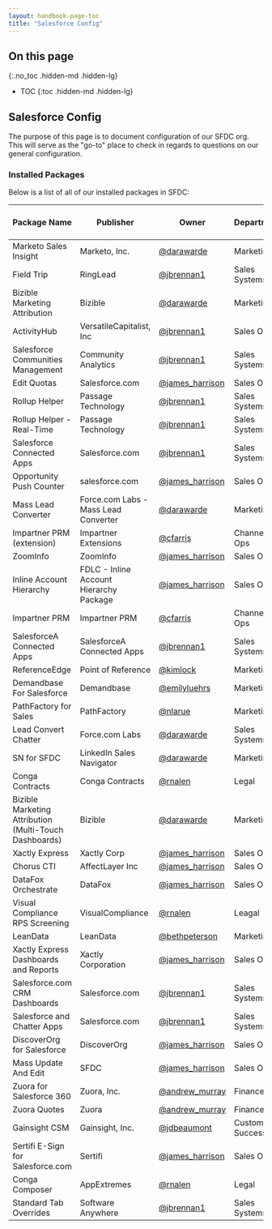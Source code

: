 ```yaml
---
layout: handbook-page-toc
title: "Salesforce Config"
---
```


## On this page
{:.no_toc .hidden-md .hidden-lg}

- TOC
{:toc .hidden-md .hidden-lg}

## Salesforce Config
The purpose of this page is to document configuration of our SFDC org. This will serve as the "go-to" place to check in regards to questions on our general configuration.

### Installed Packages
Below is a list of all of our installed packages in SFDC:


| Package Name                                                     | Publisher                               | Owner                          | Department                 | Last Reviewed Date     |
|------------------------------------------------------------------|-----------------------------------------|--------------------------------|----------------------------| -----------------------|
| Marketo Sales Insight                                            | Marketo, Inc.                           | [@darawarde](https://gitlab.com/darawarde)                  | Marketing                  | 5/28/2020
| Field Trip                                                       | RingLead                                | [@jbrennan1](https://gitlab.com/jbrennan1)                         | Sales Systems                  | 8/10/2020
| Bizible Marketing Attribution                                    | Bizible                                 | [@darawarde](https://gitlab.com/darawarde)                      | Marketing                  | 5/28/2020
| ActivityHub                                                      | VersatileCapitalist, Inc                | [@jbrennan1](https://gitlab.com/jbrennan1)                | Sales Ops                  | 5/28/2020
| Salesforce Communities Management                                | Community Analytics                     | [@jbrennan1](https://gitlab.com/jbrennan1)                    | Sales Systems                           | 5/28/2020
| Edit Quotas                                                      | Salesforce.com                          | [@james_harrison](https://gitlab.com/james_harrison)                 | Sales Ops                     | 5/28/2020
| Rollup Helper                                                    | Passage Technology                      | [@jbrennan1](https://gitlab.com/jbrennan1)                   | Sales Systems              | 5/28/2020
| Rollup Helper - Real-Time                                        | Passage Technology                      | [@jbrennan1](https://gitlab.com/jbrennan1)                   | Sales Systems              | 5/28/2020
| Salesforce Connected Apps                                        | Salesforce.com                          | [@jbrennan1](https://gitlab.com/jbrennan1)                   | Sales Systems              | 5/28/2020
| Opportunity Push Counter                                         | salesforce.com                          | [@james_harrison](https://gitlab.com/james_harrison)                 | Sales Ops                       | 5/28/2020
| Mass Lead Converter                                              | Force.com Labs - Mass Lead Converter    | [@darawarde](https://gitlab.com/darawarde)                 | Marketing                           | 5/28/2020
| Impartner PRM (extension)                                        | Impartner Extensions                    | [@cfarris](https://gitlab.com/cfarris)                   | Channel Ops                           | 5/28/2020
| ZoomInfo                                                         | ZoomInfo                                | [@james_harrison](https://gitlab.com/james_harrison)            | Sales Ops                  | 8/10/2020
| Inline Account Hierarchy                                         | FDLC - Inline Account Hierarchy Package | [@james_harrison](https://gitlab.com/james_harrison)                 | Sales Ops                       | 5/28/2020
| Impartner PRM                                                    | Impartner PRM                           |  [@cfarris](https://gitlab.com/cfarris)                            | Channel Ops                           | 5/28/2020
| SalesforceA Connected Apps                                       | SalesforceA Connected Apps              | [@jbrennan1](https://gitlab.com/jbrennan1)                 | Sales Systems                           | 5/28/2020
| ReferenceEdge                                                    | Point of Reference                      | [@kimlock](https://gitlab.com/KimLock)                   | Marketing                           | 8/20/2020
| Demandbase For Salesforce                                        | Demandbase                              | [@emilyluehrs](https://gitlab.com/emilyluehrs)                   | Marketing                  | 5/28/2020
| PathFactory for Sales                                            | PathFactory                             | [@nlarue](https://gitlab.com/nlarue)                    | Marketing                  | 5/28/2020
| Lead Convert Chatter                                             | Force.com Labs                          | [@darawarde](https://gitlab.com/darawarde)                          | Sales Systems             | 5/28/2020
| SN for SFDC                                                      | LinkedIn Sales Navigator                | [@darawarde](https://gitlab.com/darawarde)                      | Marketing                  | 5/28/2020
| Conga Contracts                                                  | Conga Contracts                         | [@rnalen](https://gitlab.com/rnalen)                   | Legal                  | 5/28/2020
| Bizible Marketing Attribution (Multi-Touch Dashboards)           | Bizible                                | [@darawarde](https://gitlab.com/darawarde)                      | Marketing                  | 5/28/2020
| Xactly Express                                                   | Xactly Corp                             | [@james_harrison](https://gitlab.com/james_harrison)  | Sales Ops | 5/28/2020
| Chorus CTI                                                       | AffectLayer Inc                         | [@james_harrison](https://gitlab.com/james_harrison)                 | Sales Ops   | 5/28/2020
| DataFox Orchestrate                                              | DataFox                                 | [@james_harrison](https://gitlab.com/james_harrison_)                 | Sales Ops                  | 5/28/2020
| Visual Compliance RPS Screening                                  | VisualCompliance                        | [@rnalen](https://gitlab.com/rnalen)           | Leagal              | 5/28/2020
| LeanData                                                         | LeanData                                | [@bethpeterson](https://gitlab.com/bethpeterson)                 | Marketing                  | 5/28/2020
| Xactly Express Dashboards and Reports                            | Xactly Corporation                      | [@james_harrison](https://gitlab.com/james_harrison)  | Sales Ops | 5/28/2020
| Salesforce.com CRM Dashboards                                    | Salesforce.com                          | [@jbrennan1](https://gitlab.com/jbrennan1)                               | Sales Systems                           | 5/28/2020
| Salesforce and Chatter Apps                                      | Salesforce.com                          | [@jbrennan1](https://gitlab.com/jbrennan1)                             | Sales Systems                           | 5/28/2020
| DiscoverOrg for Salesforce                                       | DiscoverOrg                             | [@james_harrison](https://gitlab.com/james_harrison)                      | Sales Ops                  | 5/28/2020
| Mass Update And Edit                                             | SFDC                                    | [@james_harrison](https://gitlab.com/james_harrison)                 | Sales Ops                | 5/28/2020
| Zuora for Salesforce 360                                         | Zuora, Inc.                             | [@andrew_murray](https://gitlab.com/andrew_murray)                  | Finance                    | 5/28/2020
| Zuora Quotes                                                     | Zuora                                   | [@andrew_murray](https://gitlab.com/andrew_murray)                   | Finance                    | 5/28/2020
| Gainsight CSM                                                    | Gainsight, Inc.                         | [@jdbeaumont](https://gitlab.com/jdbeaumont)                 | Customer Success           | 5/28/2020
| Sertifi E-Sign for Salesforce.com                                | Sertifi                                 | [@james_harrison](https://gitlab.com/james_harrison)                   | Sales Ops                     | 5/28/2020
| Conga Composer                                                   | AppExtremes                             | [@rnalen](https://gitlab.com/rnalen)                               | Legal                           | 5/28/2020
| Standard Tab Overrides                                           | Software Anywhere                       | [@jbrennan1](https://gitlab.com/jbrennan1)                           | Sales Systems             | 5/28/2020
